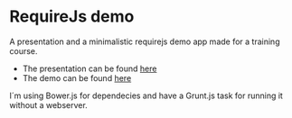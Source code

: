 # RequireJs demo

A presentation and a minimalistic requirejs demo app made for a training course. 

<p>
  <ul>
    <li>The presentation can be found <a href="http://grunt-ftw.appspot.com/requirejs/presentation/index.html" target="top">here</a> </li>
    <li>The demo can be found <a href="http://grunt-ftw.appspot.com/requirejs/demo/index.html" target="top">here</a> </li>
  </ul>
</p>
<p>
 I´m using Bower.js for dependecies and have a Grunt.js task for running it without a webserver.
</p>


